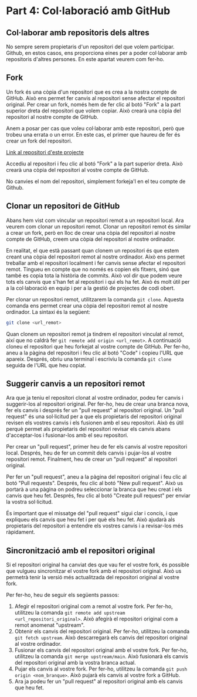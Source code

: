 # Part 4: Col·laboració amb GitHub

## Col·laborar amb repositoris dels altres

No sempre serem propietaris d'un repositori del que volem participar. Github, en estos casos, ens proporciona eines per a poder col·laborar amb repositoris d'altres persones. En este apartat veurem com fer-ho.

## Fork

Un fork és una còpia d'un repositori que es crea a la nostra compte de GitHub. Això ens permet fer canvis al repositori sense afectar el repositori original. Per crear un fork, només hem de fer clic al botó "Fork" a la part superior dreta del repositori que volem copiar. Això crearà una còpia del repositori al nostre compte de GitHub.

Anem a posar per cas que voleu col·laborar amb este repositori, però que trobeu una errata o un error. En este cas, el primer que haureu de fer és crear un fork del repositori.

[Link al repositori d'este projecte](https://github.com/jordicido/tallerGit)

Accediu al repositori i feu clic al botó "Fork" a la part superior dreta. Això crearà una còpia del repositori al vostre compte de GitHub.

No canvies el nom del repositori, simplement forkeja'l en el teu compte de Github.

## Clonar un repositori de GitHub

Abans hem vist com vincular un repositori remot a un repositori local. Ara veurem com clonar un repositori remot. Clonar un repositori remot és similar a crear un fork, però en lloc de crear una còpia del repositori al nostre compte de GitHub, creem una còpia del repositori al nostre ordinador.

En realitat, el que està passant quan clonem un repositori és que estem creant una còpia del repositori remot al nostre ordinador. Això ens permet treballar amb el repositori localment i fer canvis sense afectar el repositori remot. Tingueu en compte que no només es copien els fitxers, sinó que també es copia tota la història de commits. Això vol dir que podem veure tots els canvis que s'han fet al repositori i qui els ha fet. Això és molt útil per a la col·laboració en equip i per a la gestió de projectes de codi obert.

Per clonar un repositori remot, utilitzarem la comanda `git clone`. Aquesta comanda ens permet crear una còpia del repositori remot al nostre ordinador. La sintaxi és la següent:

```bash
git clone <url_remot>
```

Quan clonem un repositori remot ja tindrem el repositori vinculat al remot, així que no caldrà fer `git remote add origin <url_remot>`. A continuació cloneu el repositori que heu forkejat al vostre compte de GitHub. Per fer-ho, aneu a la pàgina del repositori i feu clic al botó "Code" i copieu l'URL que apareix. Després, obriu una terminal i escriviu la comanda `git clone` seguida de l'URL que heu copiat.

## Suggerir canvis a un repositori remot

Ara que ja teniu el repositori clonat al vostre ordinador, podeu fer canvis i suggerir-los al repositori original. Per fer-ho, heu de crear una branca nova, fer els canvis i després fer un "pull request" al repositori original.
Un "pull request" és una sol·licitud per a que els propietaris del repositori original revisen els vostres canvis i els fusionen amb el seu repositori. Això és útil perquè permet als propietaris del repositori revisar els canvis abans d'acceptar-los i fusionar-los amb el seu repositori.

Per crear un "pull request", primer heu de fer els canvis al vostre repositori local. Després, heu de fer un commit dels canvis i pujar-los al vostre repositori remot. Finalment, heu de crear un "pull request" al repositori original.

Per fer un "pull request", aneu a la pàgina del repositori original i feu clic al botó "Pull requests". Després, feu clic al botó "New pull request". Això us portarà a una pàgina on podreu seleccionar la branca que heu creat i els canvis que heu fet. Després, feu clic al botó "Create pull request" per enviar la vostra sol·licitud.

És important que el missatge del "pull request" sigui clar i concís, i que expliqueu els canvis que heu fet i per què els heu fet. Això ajudarà als propietaris del repositori a entendre els vostres canvis i a revisar-los més ràpidament.

## Sincronització amb el repositori original

Si el repositori original ha canviat des que vau fer el vostre fork, és possible que vulgueu sincronitzar el vostre fork amb el repositori original. Això us permetrà tenir la versió més actualitzada del repositori original al vostre fork.

Per fer-ho, heu de seguir els següents passos:

1. Afegir el repositori original com a remot al vostre fork. Per fer-ho, utilitzeu la comanda `git remote add upstream <url_repositori_original>`. Això afegirà el repositori original com a remot anomenat "upstream".
2. Obtenir els canvis del repositori original. Per fer-ho, utilitzeu la comanda `git fetch upstream`. Això descarregarà els canvis del repositori original al vostre ordinador.
3. Fusionar els canvis del repositori original amb el vostre fork. Per fer-ho, utilitzeu la comanda `git merge upstream/main`. Això fusionarà els canvis del repositori original amb la vostra branca actual.
4. Pujar els canvis al vostre fork. Per fer-ho, utilitzeu la comanda `git push origin <nom_branque>`. Això pujarà els canvis al vostre fork a GitHub.
5. Ara ja podeu fer un "pull request" al repositori original amb els canvis que heu fet.
